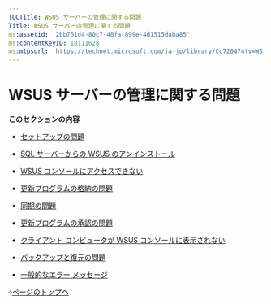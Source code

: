 ```yaml
---
TOCTitle: WSUS サーバーの管理に関する問題
Title: WSUS サーバーの管理に関する問題
ms:assetid: '2bb761d4-80c7-48fa-899e-4d1515daba85'
ms:contentKeyID: 18111628
ms:mtpsurl: 'https://technet.microsoft.com/ja-jp/library/Cc720474(v=WS.10)'
---
```


WSUS サーバーの管理に関する問題
===============================

**このセクションの内容**

-   [セットアップの問題](http://www.microsoft.com/japan/technet/prodtechnol/windowsserver2003/library/wsus/wsusoperationsguidetc/68068aba-9b37-45e1-b871-63c8b9911733.mspx)

-   [SQL サーバーからの WSUS のアンインストール](http://www.microsoft.com/japan/technet/prodtechnol/windowsserver2003/library/wsus/wsusoperationsguidetc/9e205a3f-6459-40c5-9b52-bdfed707165e.mspx)

-   [WSUS コンソールにアクセスできない](http://www.microsoft.com/japan/technet/prodtechnol/windowsserver2003/library/wsus/wsusoperationsguidetc/298d6204-88a0-4a11-a4b9-a4adb4b3ca3a.mspx)

-   [更新プログラムの格納の問題](http://www.microsoft.com/japan/technet/prodtechnol/windowsserver2003/library/wsus/wsusoperationsguidetc/f7c31b39-b056-4ee5-9966-cd63b2ad16d8.mspx)

-   [同期の問題](http://www.microsoft.com/japan/technet/prodtechnol/windowsserver2003/library/wsus/wsusoperationsguidetc/5b2a029a-34bf-47ba-94e3-e0e93b4f825b.mspx)

-   [更新プログラムの承認の問題](http://www.microsoft.com/japan/technet/prodtechnol/windowsserver2003/library/wsus/wsusoperationsguidetc/334c88d4-3675-430d-81ff-524ac4179bec.mspx)

-   [クライアント コンピュータが WSUS コンソールに表示されない](http://www.microsoft.com/japan/technet/prodtechnol/windowsserver2003/library/wsus/wsusoperationsguidetc/b39704e0-a86d-4b3d-b8b1-4081cd78273c.mspx)

-   [バックアップと復元の問題](http://www.microsoft.com/japan/technet/prodtechnol/windowsserver2003/library/wsus/wsusoperationsguidetc/330e13bb-0048-4d95-a176-fdc7a6fd93c8.mspx)

-   [一般的なエラー メッセージ](http://www.microsoft.com/japan/technet/prodtechnol/windowsserver2003/library/wsus/wsusoperationsguidetc/e677317d-533b-41ce-96c5-4b9ad75cbf48.mspx)

![](images/Cc720474.arrow_px_up(ja-jp,WS.10).gif)[ページのトップへ](#mainsection)
